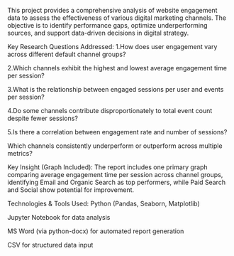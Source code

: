 This project provides a comprehensive analysis of website engagement data to assess the effectiveness of various digital marketing channels. The objective is to identify performance gaps, optimize underperforming sources, and support data-driven decisions in digital strategy.

Key Research Questions Addressed:
1.How does user engagement vary across different default channel groups?

2.Which channels exhibit the highest and lowest average engagement time per session?

3.What is the relationship between engaged sessions per user and events per session?

4.Do some channels contribute disproportionately to total event count despite fewer sessions?

5.Is there a correlation between engagement rate and number of sessions?

Which channels consistently underperform or outperform across multiple metrics?

Key Insight (Graph Included):
The report includes one primary graph comparing average engagement time per session across channel groups, identifying Email and Organic Search as top performers, while Paid Search and Social show potential for improvement.

Technologies & Tools Used:
Python (Pandas, Seaborn, Matplotlib)

Jupyter Notebook for data analysis

MS Word (via python-docx) for automated report generation

CSV for structured data input
